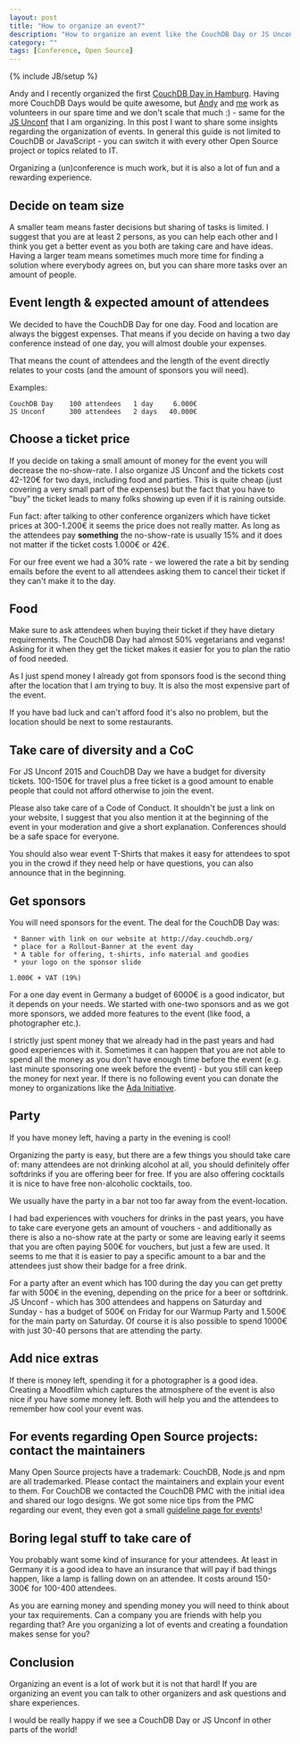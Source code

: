 ```yaml
---
layout: post
title: "How to organize an event?"
description: "How to organize an event like the CouchDB Day or JS Unconf"
category: ""
tags: [Conference, Open Source]
---
```

{% include JB/setup %}

Andy and I recently organized the first [CouchDB Day in Hamburg](http://day.couchdb.org/). Having more CouchDB Days would be quite awesome, but [Andy](https://twitter.com/awenkhh) and [me](https://twitter.com/robinson_k) work as volunteers in our spare time and we don't scale that much :) - same for the [JS Unconf](http://jsunconf.eu) that I am organizing. In this post I want to share some insights regarding the organization of events. In general this guide is not limited to CouchDB or JavaScript - you can switch it with every other Open Source project or topics related to IT.

Organizing a (un)conference is much work, but it is also a lot of fun and a rewarding experience.

## Decide on team size

A smaller team means faster decisions but sharing of tasks is limited. I suggest that you are at least 2 persons, as you can help each other and I think you get a better event as you both are taking care and have ideas. Having a larger team means sometimes much more time for finding a solution where everybody agrees on, but you can share more tasks over an amount of people.

## Event length & expected amount of attendees

We decided to have the CouchDB Day for one day. Food and location are always the biggest expenses. That means if you decide on having a two day conference instead of one day, you will almost double your expenses.

That means the count of attendees and the length of the event directly relates to your costs (and the amount of sponsors you will need).

Examples:

```
CouchDB Day    100 attendees   1 day     6.000€
JS Unconf      300 attendees   2 days   40.000€
```

## Choose a ticket price

If you decide on taking a small amount of money for the event you will decrease the no-show-rate. I also organize JS Unconf and the tickets cost 42-120€ for two days, including food and parties. This is quite cheap (just covering a very small part of the expenses) but the fact that you have to "buy" the ticket leads to many folks showing up even if it is raining outside.

Fun fact: after talking to other conference organizers which have ticket prices at 300-1.200€ it seems the price does not really matter. As long as the attendees pay **something** the no-show-rate is usually 15% and it does not matter if the ticket costs 1.000€ or 42€.

For our free event we had a 30% rate - we lowered the rate a bit by sending emails before the event to all attendees asking them to cancel their ticket if they can't make it to the day.

## Food

Make sure to ask attendees when buying their ticket if they have dietary requirements. The CouchDB Day had almost 50% vegetarians and vegans! Asking for it when they get the ticket makes it easier for you to plan the ratio of food needed.

As I just spend money I already got from sponsors food is the second thing after the location that I am trying to buy. It is also the most expensive part of the event.

If you have bad luck and can't afford food it's also no problem, but the location should be next to some restaurants.

## Take care of diversity and a CoC

For JS Unconf 2015 and CouchDB Day we have a budget for diversity tickets. 100-150€ for travel plus a free ticket is a good amount to enable people that could not afford otherwise to join the event.

Please also take care of a Code of Conduct. It shouldn't be just a link on your website, I suggest that you also mention it at the beginning of the event in your moderation and give a short explanation. Conferences should be a safe space for everyone.

You should also wear event T-Shirts that makes it easy for attendees to spot you in the crowd if they need help or have questions, you can also announce that in the beginning.

## Get sponsors

You will need sponsors for the event. The deal for the CouchDB Day was:

```
 * Banner with link on our website at http://day.couchdb.org/
 * place for a Rollout-Banner at the event day
 * A table for offering, t-shirts, info material and goodies
 * your logo on the sponsor slide

1.000€ + VAT (19%)
```

For a one day event in Germany a budget of 6000€ is a good indicator, but it depends on your needs. We started with one-two sponsors and as we got more sponsors, we added more features to the event (like food, a photographer etc.).

I strictly just spent money that we already had in the past years and had good experiences with it. Sometimes it can happen that you are not able to spend all the money as you don't have enough time before the event (e.g. last minute sponsoring one week before the event) - but you still can keep the money for next year. If there is no following event you can donate the money to organizations like the [Ada Initiative](https://adainitiative.org/).

## Party

If you have money left, having a party in the evening is cool!

Organizing the party is easy, but there are a few things you should take care of: many attendees are not drinking alcohol at all, you should definitely offer softdrinks if you are offering beer for free. If you are also offering cocktails it is nice to have free non-alcoholic cocktails, too.

We usually have the party in a bar not too far away from the event-location.

I had bad experiences with vouchers for drinks in the past years, you have to take care everyone gets an amount of vouchers - and additionally as there is also a no-show rate at the party or some are leaving early it seems that you are often paying 500€ for vouchers, but just a few are used. It seems to me that it is easier to pay a specific amount to a bar and the attendees just show their badge for a free drink.

For a party after an event which has 100 during the day you can get pretty far with 500€ in the evening, depending on the price for a beer or softdrink. JS Unconf - which has 300 attendees and happens on Saturday and Sunday - has a budget of 500€ on Friday for our Warmup Party and 1.500€ for the main party on Saturday. Of course it is also possible to spend 1000€ with just 30-40 persons that are attending the party.

## Add nice extras

If there is money left, spending it for a photographer is a good idea. Creating a Moodfilm which captures the atmosphere of the event is also nice if you have some money left. Both will help you and the attendees to remember how cool your event was.

## For events regarding Open Source projects: contact the maintainers

Many Open Source projects have a trademark: CouchDB, Node.js and npm are all trademarked. Please contact the maintainers and explain your event to them. For CouchDB we contacted the CouchDB PMC with the initial idea and shared our logo designs. We got some nice tips from the PMC regarding our event, they even got a small [guideline page for events](https://cwiki.apache.org/confluence/display/COUCHDB/Guidelines+for+creating+a+CouchDB+Event)!

## Boring legal stuff to take care of

You probably want some kind of insurance for your attendees. At least in Germany it is a good idea to have an insurance that will pay if bad things happen, like a lamp is falling down on an attendee. It costs around 150-300€ for 100-400 attendees.

As you are earning money and spending money you will need to think about your tax requirements. Can a company you are friends with help you regarding that? Are you organizing a lot of events and creating a foundation makes sense for you?

## Conclusion

Organizing an event is a lot of work but it is not that hard! If you are organizing an event you can talk to other organizers and ask questions and share experiences.

I would be really happy if we see a CouchDB Day or JS Unconf in other parts of the world!
